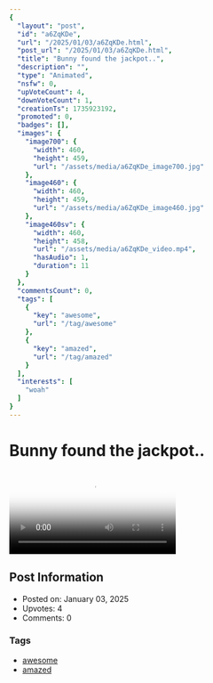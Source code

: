 ```yaml
---
{
  "layout": "post",
  "id": "a6ZqKDe",
  "url": "/2025/01/03/a6ZqKDe.html",
  "post_url": "/2025/01/03/a6ZqKDe.html",
  "title": "Bunny found the jackpot..",
  "description": "",
  "type": "Animated",
  "nsfw": 0,
  "upVoteCount": 4,
  "downVoteCount": 1,
  "creationTs": 1735923192,
  "promoted": 0,
  "badges": [],
  "images": {
    "image700": {
      "width": 460,
      "height": 459,
      "url": "/assets/media/a6ZqKDe_image700.jpg"
    },
    "image460": {
      "width": 460,
      "height": 459,
      "url": "/assets/media/a6ZqKDe_image460.jpg"
    },
    "image460sv": {
      "width": 460,
      "height": 458,
      "url": "/assets/media/a6ZqKDe_video.mp4",
      "hasAudio": 1,
      "duration": 11
    }
  },
  "commentsCount": 0,
  "tags": [
    {
      "key": "awesome",
      "url": "/tag/awesome"
    },
    {
      "key": "amazed",
      "url": "/tag/amazed"
    }
  ],
  "interests": [
    "woah"
  ]
}
---
```


# Bunny found the jackpot..

<video controls playsinline loop poster="/assets/media/a6ZqKDe_image460.jpg">
  <source src="/assets/media/a6ZqKDe_video.mp4" type="video/mp4">
  Your browser does not support the video tag.
</video>

## Post Information

- Posted on: January 03, 2025
- Upvotes: 4
- Comments: 0

### Tags

- [awesome](/tag/awesome)
- [amazed](/tag/amazed)

